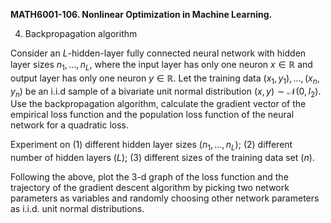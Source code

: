 <b>MATH6001-106. Nonlinear Optimization in Machine Learning.</b>

4. Backpropagation algorithm

Consider an $L$-hidden-layer fully connected neural network with hidden layer sizes $n_1, ..., n_L$, where the input layer has only one neuron $x\in \mathbb{R}$ and output layer has only one neuron $y\in \mathbb{R}$. Let the training data $(x_1, y_1), ..., (x_n, y_n)$ be an i.i.d sample of a bivariate unit normal distribution $(x, y)\sim \mathcal{N}(0, I_2)$. Use the backpropagation algorithm, calculate the gradient vector of the empirical loss function and the population loss function of the neural network for a quadratic loss. 

Experiment on (1) different hidden layer sizes ($n_1, ..., n_L$); (2) different number of hidden layers ($L$); (3) different sizes of the training data set ($n$).

Following the above, plot the 3-d graph of the loss function and the trajectory of the gradient descent algorithm by picking two network parameters as variables and randomly choosing other network parameters as i.i.d. unit normal distributions.
